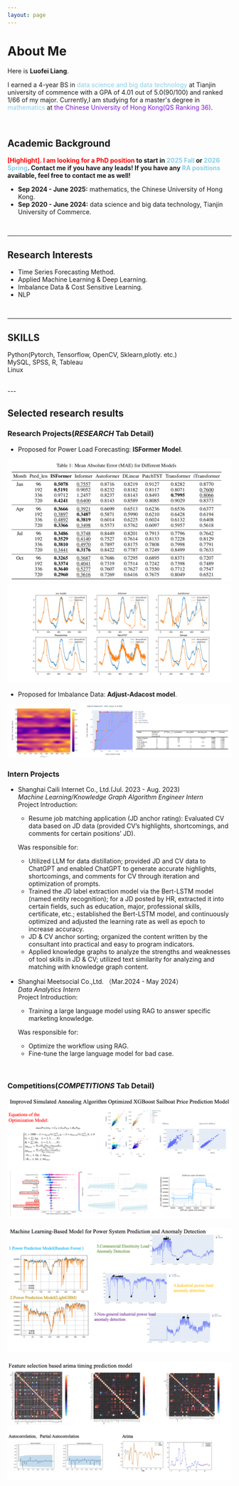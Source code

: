 ```yaml
---
layout: page
---
```


# About Me
Here is **Luofei Liang**.

I earned a 4-year BS in <font color='#87CEEB'>data science and big data technology</font> at Tianjin university of commence with a GPA of 4.01 out of 5.0(90/100) and ranked 1/66 of my major. Currently,I  am  studying for a master's degree in <font color='#87CEEB'>mathematics</font> at <font color='#7C17D4'>the Chinese University of Hong Kong(QS Ranking 36)</font>.

<br>

## Academic Background

**<font color='red'>[Highlight]</font><font color='red'>. **I am looking for a PhD position**</font> to start in <font color='#87CEEB'>2025 Fall</font> or <font color='#87CEEB'>2026 Spring</font>. Contact me if you have any leads! If you have any <font color='#87CEEB'>RA positions</font> available, feel free to contact me as well!**


- **Sep 2024 - June 2025:** mathematics, the Chinese University of Hong Kong.
- **Sep 2020 - June 2024:** data science and big data technology, Tianjin University of Commerce.

<br>



---

## Research Interests

-  Time Series Forecasting Method.
-  Applied Machine Learning & Deep Learning.
-  Imbalance Data & Cost Sensitive Learning.
-  NLP

<br>

---

## SKILLS
Python(Pytorch, Tensorflow, OpenCV, Sklearn,plotly. etc.)<br>
MySQL, SPSS, R, Tableau<br>
Linux

<br>
---

## Selected research results
### Research Projects(*RESEARCH* Tab Detail)
- Proposed for Power Load Forecasting: **ISFormer Model**.<br>
<img src="/images/Table_ISFormer_result.png">
<img src="/images/Fig_ISFormer_resut2.png">

- Proposed for  Imbalance Data: **Adjust-Adacost model**.<br>
<img src="/images/p1.png" >    

### Intern Projects
- Shanghai Caili Internet Co., Ltd.(Jul. 2023 - Aug. 2023) <br>
*Machine Learning/Knowledge Graph Algorithm Engineer Intern* <br>
Project Introduction:<br>
  - Resume job matching application (JD anchor rating): Evaluated CV data based on JD data (provided CV’s highlights, shortcomings, and comments for certain positions’ JD).
  
  Was responsible for:  
  - Utilized LLM for data distillation; provided JD and CV data to ChatGPT and enabled ChatGPT to generate accurate highlights, shortcomings, and comments for CV through iteration and optimization of prompts.
  - Trained the JD label extraction model via the Bert-LSTM model (named entity recognition); for a JD posted by HR, extracted it into certain fields, such as education, major, professional skills, certificate, etc.; established the Bert-LSTM model, and continuously optimized and adjusted the learning rate as well as epoch to increase accuracy.
  - JD & CV anchor sorting; organized the content written by the consultant into practical and easy to program indicators.
  - Applied knowledge graphs to analyze the strengths and weaknesses of tool skills in JD & CV; utilized text similarity for analyzing and matching with knowledge graph content.


- Shanghai Meetsocial Co.,Ltd. （Mar.2024 - May 2024）  
*Data Analytics Intern*  
Project Introduction:  
  - Training a large language model using RAG to answer specific marketing knowledge.
  
  Was responsible for: 
  - Optimize the workflow using RAG.
  - Fine-tune the large language model for bad case.
 
<br>


### Competitions(*COMPETITIONS* Tab Detail)


<img src="images/mcm.png">
<br><br>
<img src="images/teddy.png">
<br><br>
<img src="images/ruisi.png">




<br>




